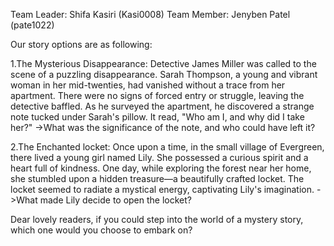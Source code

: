 Team Leader: Shifa Kasiri (Kasi0008)
Team Member: Jenyben Patel (pate1022)

Our story options are as following:

1.The Mysterious Disappearance:
Detective James Miller was called to the scene of a puzzling disappearance. Sarah Thompson, a young and vibrant woman in her mid-twenties, had vanished without a trace from her apartment. There were no signs of forced entry or struggle, leaving the detective baffled. As he surveyed the apartment, he discovered a strange note tucked under Sarah's pillow. It read, "Who am I, and why did I take her?"
->What was the significance of the note, and who could have left it?

2.The Enchanted locket:
Once upon a time, in the small village of Evergreen, there lived a young girl named Lily. She possessed a curious spirit and a heart full of kindness. One day, while exploring the forest near her home, she stumbled upon a hidden treasure—a beautifully crafted locket. The locket seemed to radiate a mystical energy, captivating Lily's imagination.
->What made Lily decide to open the locket?

Dear lovely readers, if you could step into the world of a mystery story, which one would you choose to embark on?
